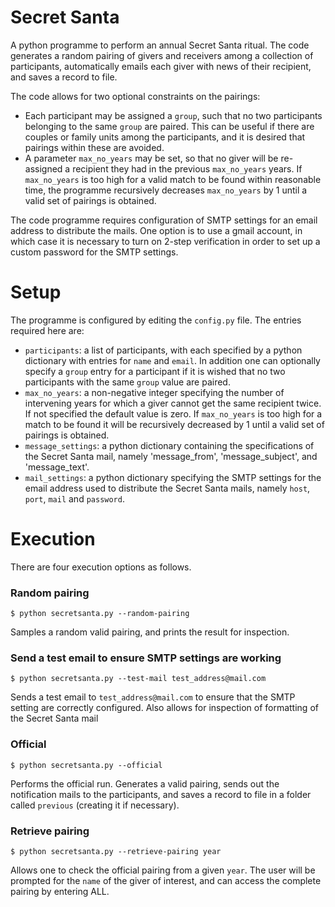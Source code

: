 # Secret Santa

A python programme to perform an annual Secret Santa ritual. The code generates a random pairing of givers and receivers among a collection of participants, automatically emails each giver with news of their recipient, and saves a record to file.

The code allows for two optional constraints on the pairings:
* Each participant may be assigned a `group`, such that no two participants belonging to the same `group` are paired. This can be useful if there are couples or family units among the participants, and it is desired that pairings within these are avoided. 
* A parameter `max_no_years` may be set, so that no giver will be re-assigned a recipient they had in the previous `max_no_years` years. If `max_no_years` is too high for a valid match to be found within reasonable time, the programme recursively decreases `max_no_years` by 1 until a valid set of pairings is obtained.

The code programme requires configuration of SMTP settings for an email address to distribute the mails. One option is to use a gmail account, in which case it is necessary to turn on 2-step verification in order to set up a custom password for the SMTP settings.


# Setup

The programme is configured by editing the `config.py` file. The entries required here are:
* `participants`: a list of participants, with each specified by a python dictionary with entries for `name` and `email`. In addition one can optionally specify a `group` entry for a participant if it is wished that no two participants with the same `group` value are paired.
* `max_no_years`: a non-negative integer specifying the number of intervening years for which a giver cannot get the same recipient twice. If not specified the default value is zero. If `max_no_years` is too high for a match to be found it will be recursively decreased  by 1 until a valid set of pairings is obtained.
* `message_settings`: a python dictionary containing the specifications of the Secret Santa mail, namely 'message_from', 'message_subject', and 'message_text'.
* `mail_settings`: a python dictionary specifying the SMTP settings for the email address used to distribute the Secret Santa mails, namely `host`, `port`, `mail` and `password`.


# Execution

There are four execution options as follows.

### Random pairing

```
$ python secretsanta.py --random-pairing
```

Samples a random valid pairing, and prints the result for inspection.


### Send a test email to ensure SMTP settings are working

```
$ python secretsanta.py --test-mail test_address@mail.com
```

Sends a test email to `test_address@mail.com` to ensure that the SMTP setting are correctly configured. Also allows for inspection of formatting of the Secret Santa mail

### Official

```
$ python secretsanta.py --official
```

Performs the official run. Generates a valid pairing, sends out the notification mails to the participants, and saves a record to file in a folder called `previous` (creating it if necessary).


### Retrieve pairing 

```
$ python secretsanta.py --retrieve-pairing year
```

Allows one to check the official pairing from a given `year`. The user will be prompted for the `name` of the giver of interest, and can access the complete pairing by entering ALL.
